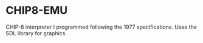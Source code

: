 # CHIP8-EMU

CHIP-8 interpreter I programmed following the 1977 specifications. 
Uses the SDL library for graphics. 
